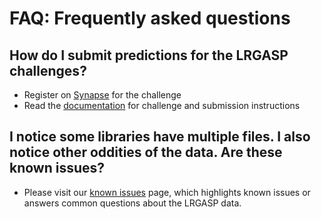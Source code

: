 # FAQ: Frequently asked questions

## How do I submit predictions for the LRGASP challenges?

- Register on [Synapse](https://www.synapse.org/#!Synapse:syn25007472/wiki/608702) for the challenge
- Read the [documentation](https://lrgasp.github.io/lrgasp-submissions/) for challenge and submission instructions

## I notice some libraries have multiple files. I also notice other oddities of the data. Are these known issues?

- Please visit our [known issues](https://lrgasp.github.io/lrgasp-submissions/docs/known-issues.html) page, which highlights known issues or answers common questions about the LRGASP data.
